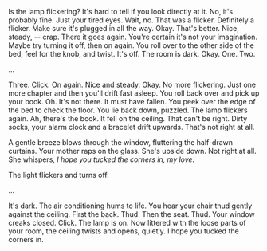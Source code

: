 <!---
--- !Metadata
slug: flicker
title: The Importance of A Well Made Bed 
description:  Cleanliness is next to godliness
show_on_home_page: True
filename: Flicker
--->

Is the lamp flickering? It's hard to tell if you look directly at it. No, it's probably fine. Just your tired eyes. Wait, no. That was a flicker. Definitely a flicker. Make sure it's plugged in all the way. Okay. That's better. Nice, steady, -- crap. There it goes again. You're certain it's not your imagination. Maybe try turning it off, then on again. You roll over to the other side of the bed, feel for the knob, and twist. It's off. The room is dark. Okay. One. Two. 

...

Three. Click. On again. Nice and steady. Okay. No more flickering. Just one more chapter and then you'll drift fast asleep. You roll back over and pick up your book. Oh. It's not there. It must have fallen. You peek over the edge of the bed to check the floor. You lie back down, puzzled. The lamp flickers again. Ah, there's the book. It fell on the ceiling. That can't be right. Dirty socks, your alarm clock and a bracelet drift upwards. That's not right at all.

A gentle breeze blows through the window, fluttering the half-drawn curtains. Your mother raps on the glass. She's upside down. Not right at all. She whispers, _I hope you tucked the corners in, my love._

The light flickers and turns off.

...

It's dark. The air conditioning hums to life. You hear your chair thud gently against the ceiling. First the back. Thud. Then the seat. Thud. Your window creaks closed. Click. The lamp is on. Now littered with the loose parts of your room, the ceiling twists and opens, quietly. I hope you tucked the corners in.